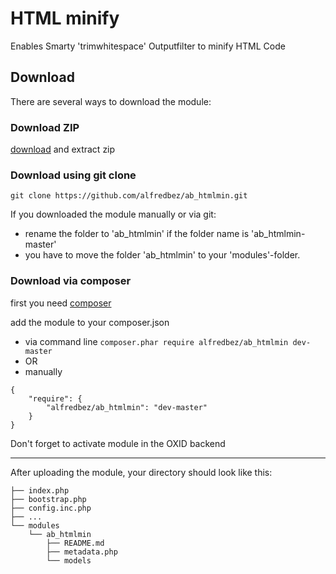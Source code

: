 HTML minify
=============================
Enables Smarty 'trimwhitespace' Outputfilter to minify HTML Code

Download
------------

There are several ways to download the module:
### Download ZIP
[download](https://github.com/alfredbez/ab_htmlmin/archive/master.zip) and extract zip

### Download using git clone
```git clone https://github.com/alfredbez/ab_htmlmin.git```

If you downloaded the module manually or via git:
 * rename the folder to 'ab_htmlmin' if the folder name is 'ab_htmlmin-master'
 * you have to move the folder 'ab_htmlmin' to your 'modules'-folder. 

### Download via composer
first you need [composer](https://getcomposer.org/download/)

add the module to your composer.json
 * via command line ```composer.phar require alfredbez/ab_htmlmin dev-master```
 * OR
 * manually
```
{
    "require": {
        "alfredbez/ab_htmlmin": "dev-master"
    }
}
```

Don't forget to activate module in the OXID backend

----

After uploading the module, your directory should look like this:

```
├── index.php
├── bootstrap.php
├── config.inc.php
├── ...
└── modules
    └── ab_htmlmin
        ├── README.md
        ├── metadata.php
        └── models
```
